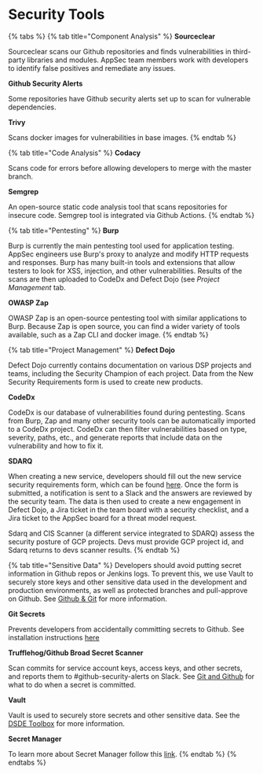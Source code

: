 # Security Tools

{% tabs %}
{% tab title="Component Analysis" %}
**Sourceclear**

Sourceclear scans our Github repositories and finds vulnerabilities in third-party libraries and modules.  AppSec team members work with developers to identify false positives and remediate any issues.

**Github Security Alerts**

Some repositories have Github security alerts set up to scan for vulnerable dependencies.

**Trivy**

Scans docker images for vulnerabilities in base images.
{% endtab %}

{% tab title="Code Analysis" %}
**Codacy**

Scans code for errors before allowing developers to merge with the master branch.

**Semgrep** 

An open-source static code analysis tool that scans repositories for insecure code. Semgrep tool is integrated via Github Actions.
{% endtab %}

{% tab title="Pentesting" %}
**Burp**

Burp is currently the main pentesting tool used for application testing. AppSec engineers use Burp's proxy to analyze and modify HTTP requests and responses. Burp has many built-in tools and extensions that allow testers to look for XSS, injection, and other vulnerabilities. Results of the scans are then uploaded to CodeDx and Defect Dojo \(see _Project Management_ tab.

**OWASP Zap**

OWASP Zap is an open-source pentesting tool with similar applications to Burp. Because Zap is open source, you can find a wider variety of tools available, such as a Zap CLI and docker image.
{% endtab %}

{% tab title="Project Management" %}
**Defect Dojo**

Defect Dojo currently contains documentation on various DSP projects and teams, including the Security Champion of each project. Data from the New Security Requirements form is used to create new products. 

**CodeDx**

CodeDx is our database of vulnerabilities found during pentesting. Scans from Burp, Zap and many other security tools can be automatically imported to a CodeDx project. CodeDx can then filter vulnerabilities based on type, severity, paths, etc., and generate reports that include data on the vulnerability and how to fix it.

**SDARQ**

When creating a new service, developers should fill out the new service security requirements form, which can be found [here](https://sdarq.dsp-appsec.broadinstitute.org/). Once the form is submitted, a notification is sent to a Slack and the answers are reviewed by the security team. The data is then used to create a new engagement in Defect Dojo, a Jira ticket in the team board with a security checklist, and a Jira ticket to the AppSec board for a threat model request.   
  
Sdarq and CIS Scanner \(a different service integrated to SDARQ\) assess the security posture of GCP projects. Devs must provide GCP project id, and Sdarq returns to devs scanner results. 
{% endtab %}

{% tab title="Sensitive Data" %}
Developers should avoid putting secret information in Github repos or Jenkins logs. To prevent this, we use Vault to securely store keys and other sensitive data used in the development and production environments, as well as protected branches and pull-approve on Github. See [Github & Git](https://github.com/broadinstitute/security-kb-gitbook/tree/55fb84dd3346c31f2e7bdad35cdeb22537dee6ae/security-kb-gitbook/appsec-team-internal/git-and-github/README.md) for more information.

**Git Secrets**

Prevents developers from accidentally committing secrets to Github. See installation instructions [here](https://github.com/broadinstitute/security-kb-gitbook/tree/55fb84dd3346c31f2e7bdad35cdeb22537dee6ae/security-kb-gitbook/appsec-team-internal/platform-security-categories/git-and-github/setup-git-secrets.md)

**Trufflehog/Github Broad Secret Scanner**

Scan commits for service account keys, access keys, and other secrets, and reports them to \#github-security-alerts on Slack. See [Git and Github](https://github.com/broadinstitute/security-kb-gitbook/tree/55fb84dd3346c31f2e7bdad35cdeb22537dee6ae/security-kb-gitbook/appsec-team-internal/platform-security-categories/git-and-github/what-to-do-in-case-of-an-incident.md) for what to do when a secret is committed.

**Vault**

Vault is used to securely store secrets and other sensitive data. See the [DSDE Toolbox](https://github.com/broadinstitute/dsde-toolbox#authenticating-to-vault) for more information.

**Secret Manager**

To learn more about Secret Manager follow this [link](https://cloud.google.com/secret-manager).
{% endtab %}
{% endtabs %}

